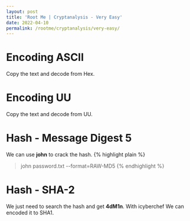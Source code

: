 ```yaml
---
layout: post
title: 'Root Me | Cryptanalysis - Very Easy'
date: 2022-04-10
permalink: /rootme/cryptanalysis/very-easy/
---
```


# [](#header-4)Encoding ASCII
Copy the text and decode from Hex.

# [](#header-4)Encoding UU
Copy the text and decode from UU.

# [](#header-4)Hash - Message Digest 5
We can use **john** to crack the hash.
{% highlight plain %}
> john password.txt --format=RAW-MD5
{% endhighlight %}

# [](#header-4)Hash - SHA-2
We just need to search the hash and get **4dM1n**.
With icyberchef We can encoded it to SHA1.

